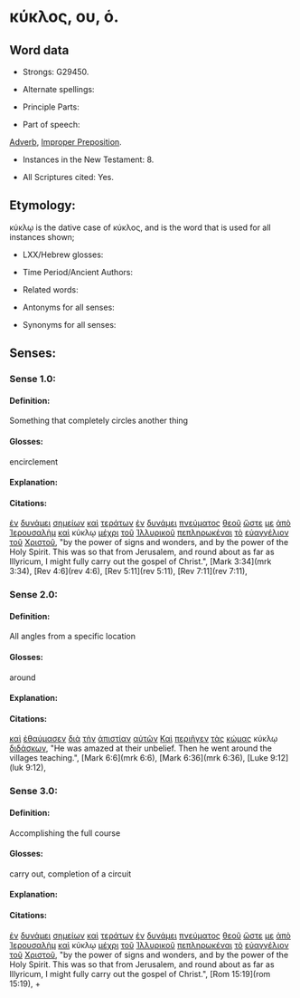 # κύκλος, ου, ὁ.

<!-- Status: S2=NeedsReview -->
<!-- Lexica used for edits: BDAG, FFM, LN, A-S -->

## Word data

* Strongs: G29450.


* Alternate spellings:

* Principle Parts: 

* Part of speech: 

[Adverb](http://ugg.readthedocs.io/en/latest/adverb.html),
[Improper Preposition](http://ugg.readthedocs.io/en/latest/preposition_improper.html).

* Instances in the New Testament: 8.

* All Scriptures cited: Yes.

## Etymology: 

κύκλῳ is the dative case of κύκλος, and is the word that is used for all instances shown;

* LXX/Hebrew glosses: 

* Time Period/Ancient Authors: 

* Related words: 

* Antonyms for all senses:

* Synonyms for all senses: 

## Senses:

### Sense 1.0:

#### Definition: 

Something that completely circles another thing

#### Glosses:

encirclement

#### Explanation:

#### Citations:

[ἐν](../G17220/01.md) [δυνάμει](../G14110/01.md) [σημείων](../G45920/01.md) [καὶ](../G25320/01.md) [τεράτων](../G50590/01.md) [ἐν](../G17220/01.md) [δυνάμει](../G14110/01.md) [πνεύματος](../G41510/01.md) [θεοῦ](../G23160/01.md) [ὥστε](../G56200/01.md) [με](../G14730/01.md) [ἀπὸ](../G05750/01.md) [Ἰερουσαλὴμ](../G24140/01.md) [καὶ](../G25320/01.md) κύκλῳ [μέχρι](../G33600/01.md) [τοῦ](../G35880/01.md) [Ἰλλυρικοῦ](../G24370/01.md) [πεπληρωκέναι](../G41370/01.md) [τὸ](../G35880/01.md) [εὐαγγέλιον](../G20980/01.md) [τοῦ](../G35880/01.md) [Χριστοῦ](../G55470/01.md), 
"by the power of signs and wonders, and by the power of the Holy Spirit. This was so that from Jerusalem, and round about as far as Illyricum, I might fully carry out the gospel of Christ.", 
[Mark 3:34](mrk 3:34),  [Rev 4:6](rev 4:6),  [Rev 5:11](rev 5:11),  [Rev 7:11](rev 7:11),  

### Sense 2.0:

#### Definition: 

All angles from a specific location

#### Glosses:

around

#### Explanation:

#### Citations:

[καὶ](../G25320/01.md) [ἐθαύμασεν](../G22960/01.md) [διὰ](../G12230/01.md) [τὴν](../G35880/01.md) [ἀπιστίαν](../G05700/01.md) [αὐτῶν](../G08460/01.md) [Καὶ](../G25320/01.md) [περιῆγεν](../G40130/01.md) [τὰς](../G35880/01.md) [κώμας](../G29680/01.md) κύκλῳ [διδάσκων](../G13210/01.md), 
"He was amazed at their unbelief. Then he went around the villages teaching.", 
[Mark 6:6](mrk 6:6),  [Mark 6:36](mrk 6:36),  [Luke 9:12](luk 9:12),  

### Sense 3.0:

#### Definition: 

Accomplishing the full course

#### Glosses:

carry out, completion of a circuit

#### Explanation:

#### Citations:

[ἐν](../G17220/01.md) [δυνάμει](../G14110/01.md) [σημείων](../G45920/01.md) [καὶ](../G25320/01.md) [τεράτων](../G50590/01.md) [ἐν](../G17220/01.md) [δυνάμει](../G14110/01.md) [πνεύματος](../G41510/01.md) [θεοῦ](../G23160/01.md) [ὥστε](../G56200/01.md) [με](../G14730/01.md) [ἀπὸ](../G05750/01.md) [Ἰερουσαλὴμ](../G24140/01.md) [καὶ](../G25320/01.md) κύκλῳ [μέχρι](../G33600/01.md) [τοῦ](../G35880/01.md) [Ἰλλυρικοῦ](../G24370/01.md) [πεπληρωκέναι](../G41370/01.md) [τὸ](../G35880/01.md) [εὐαγγέλιον](../G20980/01.md) [τοῦ](../G35880/01.md) [Χριστοῦ](../G55470/01.md), 
"by the power of signs and wonders, and by the power of the Holy Spirit. This was so that from Jerusalem, and round about as far as Illyricum, I might fully carry out the gospel of Christ.", 
[Rom 15:19](rom 15:19), 
+